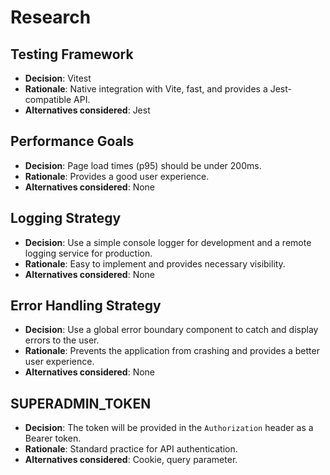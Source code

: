 # Research

## Testing Framework

* **Decision**: Vitest
* **Rationale**: Native integration with Vite, fast, and provides a Jest-compatible API.
* **Alternatives considered**: Jest

## Performance Goals

* **Decision**: Page load times (p95) should be under 200ms.
* **Rationale**: Provides a good user experience.
* **Alternatives considered**: None

## Logging Strategy

* **Decision**: Use a simple console logger for development and a remote logging service for production.
* **Rationale**: Easy to implement and provides necessary visibility.
* **Alternatives considered**: None

## Error Handling Strategy

* **Decision**: Use a global error boundary component to catch and display errors to the user.
* **Rationale**: Prevents the application from crashing and provides a better user experience.
* **Alternatives considered**: None

## SUPERADMIN_TOKEN

* **Decision**: The token will be provided in the `Authorization` header as a Bearer token.
* **Rationale**: Standard practice for API authentication.
* **Alternatives considered**: Cookie, query parameter.
